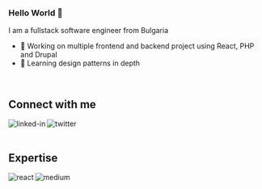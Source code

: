  ### Hello World 👋
I am a fullstack software engineer from Bulgaria

- 🔭 Working on multiple frontend and backend project using React, PHP and Drupal
- 🌱 Learning design patterns in depth
<br>

## Connect with me

[<img align="left" alt="linked-in" src="https://img.shields.io/badge/linkedin-%230077B5.svg?&style=for-the-badge&logo=linkedin&logoColor=white(https://img.shields.io/badge/linkedin-%230077B5.svg?&style=for-the-badge&logo=linkedin&logoColor=white)" />]([https://www.linkedin.com/in/evtim-e-237193195/](https://www.linkedin.com/in/evtim-e-237193195/))


[<img align="left" alt="twitter" src="https://img.shields.io/badge/twitter-%231DA1F2.svg?&style=for-the-badge&logo=twitter&logoColor=white(https://img.shields.io/badge/twitter-%231DA1F2.svg?&style=for-the-badge&logo=twitter&logoColor=white)" />]([https://twitter.com/0x00sec](https://twitter.com/0x00sec))

 <br>
 <br>

## Expertise
<img align="left" alt="react" src="https://img.shields.io/badge/react%20-%2320232a.svg?&style=for-the-badge&logo=react&logoColor=%2361DAFB(https://img.shields.io/badge/react%20-%2320232a.svg?&style=for-the-badge&logo=react&logoColor=%2361DAFB)" />

<img align="left" alt="medium" src="https://img.shields.io/badge/postgres-%23316192.svg?&style=for-the-badge&logo=postgresql&logoColor=white(https://img.shields.io/badge/postgres-%23316192.svg?&style=for-the-badge&logo=postgresql&logoColor=white)" />


<br>
<br>
